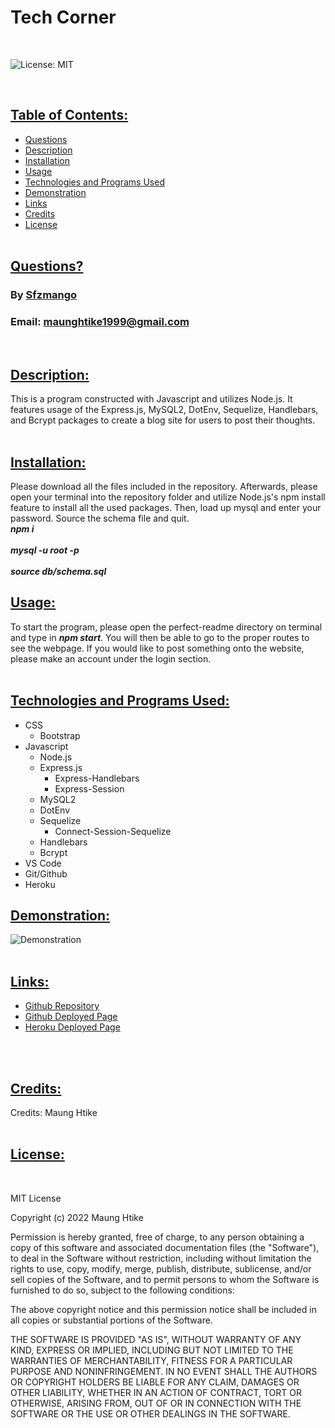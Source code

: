 # Tech Corner
<br>

![License: MIT](https://img.shields.io/badge/License-MIT-yellow.svg)

<br>

## <ins> Table of Contents: </ins>

- [Questions](#-questions-)
- [Description](#-description-)
- [Installation](#-installation-)
- [Usage](#-usage-)
- [Technologies and Programs Used](#-technologies-and-programs-used-)
- [Demonstration](#-demonstration-)
- [Links](#-links-)
- [Credits](#-credits-)
- [License](#-license-)
<br><br>  

## <ins> Questions? </ins>

### By [Sfzmango](https://github.com/Sfzmango)
### Email: maunghtike1999@gmail.com
<br>

## <ins> Description: </ins>
        
This is a program constructed with Javascript and utilizes Node.js. It features usage of the Express.js, MySQL2, DotEnv, Sequelize, Handlebars, and Bcrypt packages to create a blog site for users to post their thoughts.
<br><br>      

## <ins> Installation: </ins>
        
Please download all the files included in the repository. Afterwards, please open your terminal into the repository folder and utilize Node.js's npm install feature to install all the used packages. Then, load up mysql and enter your password. Source the schema file and quit.
<br>***npm i***<br>
<br>***mysql -u root -p***<br>
<br>***source db/schema.sql***<br>

## <ins> Usage: </ins>
        
To start the program, please open the perfect-readme directory on terminal and type in ***npm start***. You will then be able to go to the proper routes to see the webpage. If you would like to post something onto the website, please make an account under the login section.
<br><br>    

## <ins> Technologies and Programs Used: </ins>

- CSS
    - Bootstrap
- Javascript
    - Node.js
    - Express.js
        - Express-Handlebars
        - Express-Session
    - MySQL2
    - DotEnv
    - Sequelize
        - Connect-Session-Sequelize 
    - Handlebars
    - Bcrypt
- VS Code
- Git/Github
- Heroku

## <ins> Demonstration: </ins>
        
![Demonstration](./demo/demo.gif)
<br><br>   

## <ins> Links: </ins>
        
- [Github Repository](https://github.com/Sfzmango/tech-corner)
- [Github Deployed Page](https://sfzmango.github.io/tech-corner/)
- [Heroku Deployed Page](https://mh-tech-corner.herokuapp.com/)

<br><br>     

## <ins> Credits: </ins>

Credits: 
Maung Htike
<br><br>

## <ins> License: </ins>
        
<br>


MIT License

Copyright (c) 2022 Maung Htike

Permission is hereby granted, free of charge, to any person obtaining a copy
of this software and associated documentation files (the "Software"), to deal
in the Software without restriction, including without limitation the rights
to use, copy, modify, merge, publish, distribute, sublicense, and/or sell
copies of the Software, and to permit persons to whom the Software is
furnished to do so, subject to the following conditions:

The above copyright notice and this permission notice shall be included in all
copies or substantial portions of the Software.

THE SOFTWARE IS PROVIDED "AS IS", WITHOUT WARRANTY OF ANY KIND, EXPRESS OR
IMPLIED, INCLUDING BUT NOT LIMITED TO THE WARRANTIES OF MERCHANTABILITY,
FITNESS FOR A PARTICULAR PURPOSE AND NONINFRINGEMENT. IN NO EVENT SHALL THE
AUTHORS OR COPYRIGHT HOLDERS BE LIABLE FOR ANY CLAIM, DAMAGES OR OTHER
LIABILITY, WHETHER IN AN ACTION OF CONTRACT, TORT OR OTHERWISE, ARISING FROM,
OUT OF OR IN CONNECTION WITH THE SOFTWARE OR THE USE OR OTHER DEALINGS IN THE
SOFTWARE.